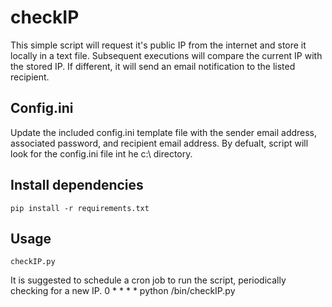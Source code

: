 # checkIP
This simple script will request it's public IP from the internet and store it locally in a text file. Subsequent executions will compare the current IP with the stored IP. If different, it will send an email notification to the listed recipient.

## Config.ini
Update the included config.ini template file with the sender email address, associated password, and recipient email address. By defualt, script will look for the config.ini file int he c:\ directory.

## Install dependencies
    pip install -r requirements.txt
    
## Usage
    checkIP.py
    
It is suggested to schedule a cron job to run the script, periodically checking for a new IP. 
    0 * * * * python /bin/checkIP.py 
